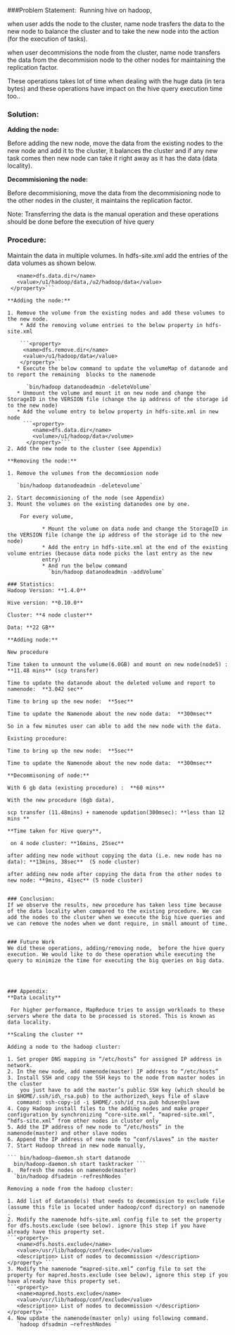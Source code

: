 ###﻿Problem Statement:
﻿
Running hive on hadoop,

   when user adds the node to the cluster, name node trasfers the data to the new node to balance the cluster and to take the new node into the action (for the execution of tasks). 
   
  when user decommisions the node from the cluster, name node transfers the data from the decommision node to the other nodes for maintaining the replication factor.
  
 These operations takes lot of time when dealing with the huge data (in tera bytes) and these operations have impact on the hive query execution time too..

### Solution:

**Adding the node:**

 Before adding the new node, move the data from the existing nodes to the new node and add it to the cluster, it balances the cluster and if any new task comes then new node can take it right away as it has the data (data locality).
 
**Decommisioning the node:**

 Before decommisioning, move the data from the decommisioning node to the other nodes in the cluster, it maintains the replication factor.

Note: Transferring the data is the manual operation and these operations should be done before the execution of hive query

### Procedure:

Maintain the data in multiple volumes. In hdfs-site.xml add the entries of the data volumes as shown below.

```<property>
   <name>dfs.data.dir</name> 
   <value>/u1/hadoop/data,/u2/hadoop/data</value> 
 </property>```

**Adding the node:**

1. Remove the volume from the existing nodes and add these volumes to the new node.
	* Add the removing volume entries to the below property in hdfs-site.xml 
	
	```<property>
     <name>dfs.remove.dir</name>
     <value>/u1/hadoop/data</value>
	</property>```
   * Execute the below command to update the volumeMap of datanode and to report the remaining  blocks to the namenode
   
	  `bin/hadoop datanodeadmin -deleteVolume`
   * Unmount the volume and mount it on new node and change the StorageID in the VERSION file (change the ip address of the storage id to the new node)
   * Add the volume entry to below property in hdfs-site.xml in new node
     ```<property>
        <name>dfs.data.dir</name>
        <volume>/u1/hadoop/data</volume>
      </property>```
2. Add the new node to the cluster (see Appendix)

**Removing the node:**

1. Remove the volumes from the decommiosion node 

   `bin/hadoop datanodeadmin -deletevolume`
   
2. Start decommisioning of the node (see Appendix)
3. Mount the volumes on the existing datanodes one by one.

	For every volume,

           * Mount the volume on data node and change the StorageID in the VERSION file (change the ip address of the storage id to the new node)
           * Add the entry in hdfs-site.xml at the end of the existing volume entries (because data node picks the last entry as the new
           entry)
           * And run the below command
             `bin/hadoop datanodeadmin -addVolume`

### Statistics:
Hadoop Version: **1.4.0**

Hive version: **0.10.0**

Cluster: **4 node cluster**

Data: **22 GB**

**Adding node:**

New procedure

Time taken to unmount the volume(6.0GB) and mount on new node(node5) : **11.48 mins** (scp transfer)

Time to update the datanode about the deleted volume and report to namenode:  **3.042 sec**

Time to bring up the new node:  **5sec**

Time to update the Namenode about the new node data:  **300msec**

So in a few minutes user can able to add the new node with the data.

Existing procedure:

Time to bring up the new node:  **5sec**

Time to update the Namenode about the new node data:  **300msec**

**Decommisoning of node:**

With 6 gb data (existing procedure) :  **60 mins**

With the new procedure (6gb data), 

scp transfer (11.48mins) + namenode updation(300msec): **less than 12 mins **

**Time taken for Hive query**,

 on 4 node cluster: **16mins, 25sec**
 
after adding new node without copying the data (i.e. new node has no data): **13mins, 38sec**  (5 node cluster)

after adding new node after copying the data from the other nodes to new node: **9mins, 41sec** (5 node cluster)


### Conclusion:
If we observe the results, new procedure has taken less time because of the data locality when compared to the existing procedure. We can add the nodes to the cluster when we execute the big hive queries and we can remove the nodes when we dont require, in small amount of time.


### Future Work
We did these operations, adding/removing node,  before the hive query execution. We would like to do these operation while executing the query to minimize the time for executing the big queries on big data.
    



### Appendix:
**Data Locality**

 For higher performance, MapReduce tries to assign workloads to these servers where the data to be processed is stored. This is known as data locality.
 
**Scaling the cluster **

Adding a node to the hadoop cluster:

1. Set proper DNS mapping in “/etc/hosts” for assigned IP address in network. 
2. In the new node, add namenode(master) IP address to “/etc/hosts” 
3. Install SSH and copy the SSH keys to the node from master nodes in the cluster 
	you just have to add the master’s public SSH key (which should be in $HOME/.ssh/id\_rsa.pub) to the authorized\_keys file of slave 
   command: ssh-copy-id -i $HOME/.ssh/id_rsa.pub hduser@slave 
4. Copy Hadoop install files to the adding nodes and make proper configuration by synchronizing “core-site.xml”, “mapred-site.xml”, “hdfs-site.xml” from other nodes in cluster only 
5. Add the IP address of new node to “/etc/hosts” in the namenode(master) and other slave nodes 
6. Append the IP address of new node to “conf/slaves” in the master 
7. Start Hadoop thread in new node manually, 

``` bin/hadoop-daemon.sh start datanode 
  bin/hadoop-daemon.sh start tasktracker ```
8.  Refresh the nodes on namenode(master) 
  `bin/hadoop dfsadmin -refreshNodes `
  
Removing a node from the hadoop cluster:

1. Add list of datanode(s) that needs to decommission to exclude file (assume this file is located under hadoop/conf directory) on namenode . 
2. Modify the namenode hdfs-site.xml config file to set the property for dfs.hosts.exclude (see below). ignore this step if you have already have this property set. 
```<property> 
   <name>dfs.hosts.exclude</name> 
   <value>/usr/lib/hadoop/conf/exclude</value> 
   <description> List of nodes to decommission </description> 
</property> ```
3. Modify the namenode “mapred-site.xml” config file to set the property for mapred.hosts.exclude (see below), ignore this step if you have already have this property set. 
```<property> 
   <name>mapred.hosts.exclude</name> 
   <value>/usr/lib/hadoop/conf/exclude</value> 
   <description> List of nodes to decommission </description> 
</property> ```
4. Now update the namenode(master only) using following command. 
   `hadoop dfsadmin –refreshNodes `

